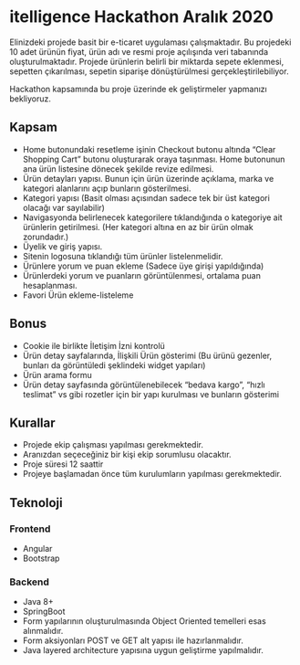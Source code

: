 
# itelligence Hackathon Aralık 2020
Elinizdeki projede basit bir e-ticaret uygulaması çalışmaktadır. Bu projedeki 10 adet ürünün fiyat, ürün adı ve resmi proje açılışında veri tabanında oluşturulmaktadır. Projede ürünlerin belirli bir miktarda sepete eklenmesi, sepetten çıkarılması, sepetin siparişe dönüştürülmesi gerçekleştirilebiliyor.
 
Hackathon kapsamında bu proje üzerinde ek geliştirmeler yapmanızı bekliyoruz.

## Kapsam
- Home butonundaki resetleme işinin Checkout butonu altında “Clear Shopping Cart” butonu oluşturarak oraya taşınması. Home butonunun ana ürün listesine dönecek şekilde revize edilmesi.
- Ürün detayları yapısı. Bunun için ürün üzerinde açıklama, marka ve kategori alanlarını açıp bunların gösterilmesi.
- Kategori yapısı (Basit olması açısından sadece tek bir üst kategori olacağı var sayılabilir)
- Navigasyonda belirlenecek kategorilere tıklandığında o kategoriye ait ürünlerin getirilmesi. (Her kategori altına en az bir ürün olmak zorundadır.)
- Üyelik ve giriş yapısı.
- Sitenin logosuna tıklandığı tüm ürünler listelenmelidir.
- Ürünlere yorum ve puan ekleme (Sadece üye girişi yapıldığında)
- Ürünlerdeki yorum ve puanların görüntülenmesi, ortalama puan hesaplanması.
- Favori Ürün ekleme-listeleme
 
## Bonus
- Cookie ile birlikte İletişim İzni kontrolü
- Ürün detay sayfalarında, İlişkili Ürün gösterimi (Bu ürünü gezenler, bunları da görüntüledi şeklindeki widget yapıları)
- Ürün arama formu
- Ürün detay sayfasında görüntülenebilecek “bedava kargo”, “hızlı teslimat” vs gibi rozetler için bir yapı kurulması ve bunların gösterimi

## Kurallar
- Projede ekip çalışması yapılması gerekmektedir.
- Aranızdan seçeceğiniz bir kişi ekip sorumlusu olacaktır.
- Proje süresi 12 saattir
- Projeye başlamadan önce tüm kurulumların yapılması gerekmektedir.

 
## Teknoloji
 
### Frontend
- Angular
- Bootstrap
 
### Backend
- Java 8+
- SpringBoot
- Form yapılarının oluşturulmasında Object Oriented temelleri esas alınmalıdır.
- Form aksiyonları POST ve GET alt yapısı ile hazırlanmalıdır.
- Java layered architecture yapısına uygun geliştirme yapılmalıdır.      

